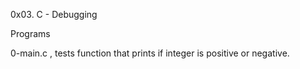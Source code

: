0x03. C - Debugging

Programs

0-main.c , tests function that prints if integer is positive or negative.

